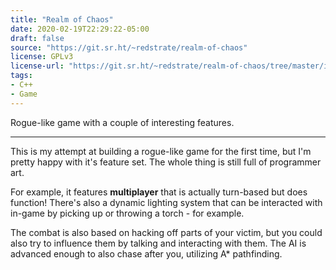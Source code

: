 ```yaml
---
title: "Realm of Chaos"
date: 2020-02-19T22:29:22-05:00
draft: false
source: "https://git.sr.ht/~redstrate/realm-of-chaos"
license: GPLv3
license-url: "https://git.sr.ht/~redstrate/realm-of-chaos/tree/master/item/LICENSE"
tags:
- C++
- Game
---
```


Rogue-like game with a couple of interesting features.

<!--more-->
---

This is my attempt at building a rogue-like game for the first time, but I'm pretty happy with it's feature set. The whole thing is still full of programmer art.

For example, it features **multiplayer** that is actually turn-based but does function! There's also a dynamic lighting system that can be interacted with in-game by picking up or throwing a torch - for example.

The combat is also based on hacking off parts of your victim, but you could also try to influence them by talking and interacting with them. The AI is advanced enough to also chase after you, utilizing A* pathfinding.